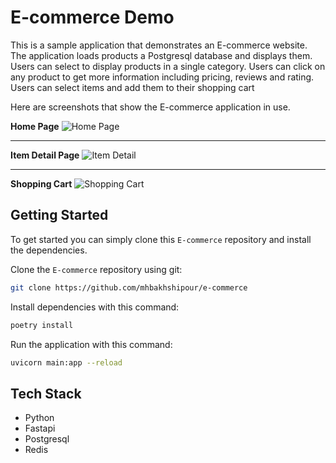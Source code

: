 # E-commerce Demo

This is a sample application that demonstrates an E-commerce website. The application loads 
products a Postgresql database and displays them. Users can select to display products in a single category. Users can 
click on any product to get more information including pricing, reviews and rating. Users can select items and 
add them to their shopping cart

Here are screenshots that show the E-commerce application in use.

**Home Page**
![Home Page]()

---

**Item Detail Page**
![Item Detail]()

---

**Shopping Cart**
![Shopping Cart]()

## Getting Started
To get started  you can simply clone this `E-commerce` repository and install the dependencies.

Clone the `E-commerce` repository using git:

```bash
git clone https://github.com/mhbakhshipour/e-commerce
```

Install dependencies with this command:
```bash
poetry install
```

Run the application with this command:
```bash
uvicorn main:app --reload
```

## Tech Stack
* Python
* Fastapi
* Postgresql
* Redis